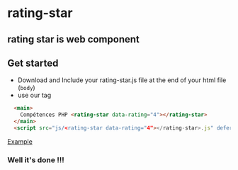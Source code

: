 # rating-star 

## rating star is web component

## Get started

-   Download and Include your rating-star.js file at the end of your html file (`body`)
-   use our tag  <rating-star data-rating="4"></rating-star>

```html
  <main>
    Compétences PHP <rating-star data-rating="4"></rating-star>
  </main>
  <script src="js/<rating-star data-rating="4"></rating-star>.js" defer></script>  
```

[Example](https://frannuaire.github.io/rating-star)

### Well it's done !!!
